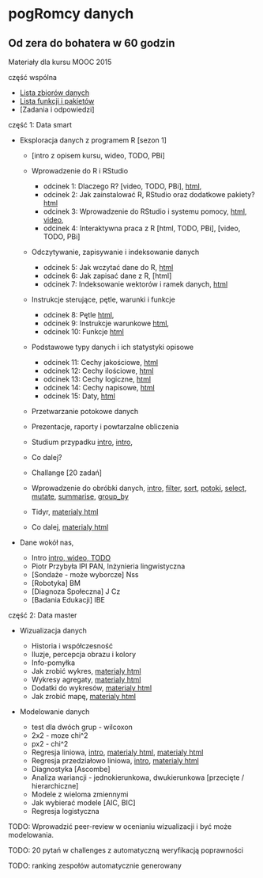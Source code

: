 ﻿
pogRomcy danych
===============
Od zera do bohatera w 60 godzin
-------------------------------

Materiały dla kursu MOOC 2015

część wspólna

+ [Lista zbiorów danych](https://rawgit.com/pbiecek/MOOC/master/0_dane/0_dane.html)
+ [Lista funkcji i pakietów](https://rawgit.com/pbiecek/MOOC/master/0_dane/1_skorowidz.html)
+ [Zadania i odpowiedzi]


część 1: Data smart

+ Eksploracja danych z programem R [sezon 1]
  * [intro z opisem kursu, wideo, TODO, PBi]
  * Wprowadzenie do R i RStudio
    + odcinek 1: Dlaczego R? [video, TODO, PBi], [html](https://rawgit.com/pbiecek/MOOC/master/przetwarzanie/introR.md),
    + odcinek 2: Jak zainstalować R, RStudio oraz dodatkowe pakiety? [html](https://rawgit.com/pbiecek/MOOC/master/1_przetwarzanieDanych/1_instalacja.Rmd) 
    + odcinek 3: Wprowadzenie do RStudio i systemu pomocy, [html](https://rawgit.com/pbiecek/MOOC/master/1_przetwarzanieDanych/2_wprowadzenieDoRStudio.html), [video](https://github.com/pbiecek/MOOC/blob/master/1_przetwarzanieDanych/2_MOOC_Przetwarzanie_01.mp4?raw=true), 
    + odcinek 4: Interaktywna praca z R [html, TODO, PBi], [video, TODO, PBi]
  * Odczytywanie, zapisywanie i indeksowanie danych
    + odcinek 5: Jak wczytać dane do R, [html](https://rawgit.com/pbiecek/MOOC/master/1_przetwarzanieDanych/3_wczytywanie.html)
    + odcinek 6: Jak zapisać dane z R, [html]
    + odcinek 7: Indeksowanie wektorów i ramek danych, [html](https://rawgit.com/pbiecek/MOOC/master/1_przetwarzanieDanych/4_indeksowanie.html)
  * Instrukcje sterujące, pętle, warunki i funkcje
    + odcinek 8: Pętle [html](https://rawgithub.com/pbiecek/MOOC/master/1_przetwarzanieDanych/8_petle.html), 
    + odcinek 9: Instrukcje warunkowe [html](https://rawgithub.com/pbiecek/MOOC/master/1_przetwarzanieDanych/81_instrukcje_warunkowe.html), 
    + odcinek 10: Funkcje [html](https://rawgithub.com/pbiecek/MOOC/master/1_przetwarzanieDanych/82_funkcje.html)
  * Podstawowe typy danych i ich statystyki opisowe
    + odcinek 11: Cechy jakościowe, [html](https://rawgithub.com/pbiecek/MOOC/master/1_przetwarzanieDanych/51_ilosciowe.html)
    + odcinek 12: Cechy ilościowe, [html](https://rawgithub.com/pbiecek/MOOC/master/1_przetwarzanieDanych/52_jakosciowe.html)
    + odcinek 13: Cechy logiczne, [html](https://rawgithub.com/pbiecek/MOOC/master/1_przetwarzanieDanych/53_logiczne.html)
    + odcinek 14: Cechy napisowe, [html](https://rawgithub.com/pbiecek/MOOC/master/1_przetwarzanieDanych/54_napisowe.html)
    + odcinek 15: Daty, [html](https://rawgithub.com/pbiecek/MOOC/master/1_przetwarzanieDanych/55_daty.html)

  * Przetwarzanie potokowe danych
  * Prezentacje, raporty i powtarzalne obliczenia
  * Studium przypadku
  [intro](https://rawgit.com/pbiecek/MOOC/master/przetwarzanie/cechyJakoscioweIntro.md),
  [intro](https://rawgit.com/pbiecek/MOOC/master/przetwarzanie/cechyIloscioweIntro.md),
  * Co dalej?
  * Challange [20 zadań]


  * Wprowadzenie do obróbki danych, [intro](https://rawgit.com/pbiecek/MOOC/master/przetwarzanie/dplyrIntro.md), [filter](https://rawgit.com/pbiecek/MOOC/master/1_przetwarzanieDanych/61_dplyr_filter.html#(1)), [sort](https://rawgit.com/pbiecek/MOOC/master/1_przetwarzanieDanych/62_dplyr_sort.html#(1)), [potoki](https://rawgit.com/pbiecek/MOOC/master/1_przetwarzanieDanych/63_dplyr_potok.html#(1)), [select](https://rawgit.com/pbiecek/MOOC/master/1_przetwarzanieDanych/64_dplyr_select.html#(1)), [mutate](https://rawgit.com/pbiecek/MOOC/master/1_przetwarzanieDanych/65_dplyr_mutate.html#(1)), [summarise](https://rawgit.com/pbiecek/MOOC/master/1_przetwarzanieDanych/66_dplyr_summarise.html#(1)), [group_by](https://rawgit.com/pbiecek/MOOC/master/1_przetwarzanieDanych/67_dplyr_groupby.html#(1))
  * Tidyr, [materialy html](https://rawgit.com/pbiecek/MOOC/https://rawgithub.com/pbiecek/MOOC/master/1_przetwarzanieDanych/7_tidyr.html)
  * Co dalej, [materialy html](https://rawgit.com/pbiecek/MOOC/master/przetwarzanie/coDalej.html)


+ Dane wokół nas,
  * Intro [intro, wideo, TODO](https://rawgit.com/pbiecek/MOOC/master/motywacja/intro.md)
  * Piotr Przybyła IPI PAN, Inżynieria lingwistyczna 
  * [Sondaże - może wyborcze] Nss
  * [Robotyka] BM
  * [Diagnoza Społeczna] J Cz
  * [Badania Edukacji] IBE



część 2: Data master

+ Wizualizacja danych
  * Historia i współczesność 
  * Iluzje, percepcja obrazu i kolory
  * Info-pomyłka
  * Jak zrobić wykres, [materialy html](https://rawgit.com/pbiecek/MOOC/master/3_wizualizacjaDanych/1_podstawy.html)
  * Wykresy agregaty,  [materialy html](https://rawgit.com/pbiecek/MOOC/master/3_wizualizacjaDanych/2_agregaty.html)
  * Dodatki do wykresów,  [materialy html](https://rawgit.com/pbiecek/MOOC/master/3_wizualizacjaDanych/3_dodatki.html)
  * Jak zrobić mapę, [materialy html](https://rawgit.com/pbiecek/MOOC/master/3_wizualizacjaDanych/4_mapy.html)


+ Modelowanie danych
  * test dla dwóch grup - wilcoxon
  * 2x2  - moze chi^2
  * px2  - chi^2
  * Regresja liniowa, [intro](https://rawgit.com/pbiecek/MOOC/master/modelowanie/regresjaIntro.md), [materialy html](https://rawgit.com/pbiecek/MOOC/master/modelowanie/regresjaProsta.html), [materialy html](https://rawgit.com/pbiecek/MOOC/master/modelowanie/dopasowanieModelu.html)
  * Regresja przedziałowo liniowa, [intro](https://rawgit.com/pbiecek/MOOC/master/modelowanie/przedzialowaIntro.md),   [materialy html](https://rawgit.com/pbiecek/MOOC/master/modelowanie/regresjaMultiplikatywna.html)
  * Diagnostyka [Ascombe]
  * Analiza wariancji - jednokierunkowa, dwukierunkowa [przecięte / hierarchiczne]
  * Modele z wieloma zmiennymi
  * Jak wybierać modele [AIC, BIC]
  * Regresja logistyczna

TODO: Wprowadzić peer-review w ocenianiu wizualizacji i być może modelowania.

TODO: 20 pytań w challenges z automatyczną weryfikacją poprawności

TODO: ranking zespołów automatycznie generowany
